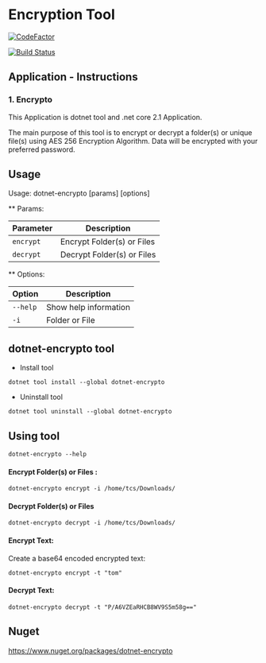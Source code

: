 # Encryption Tool

[![CodeFactor](https://www.codefactor.io/repository/github/tomchavakis/encrypto/badge)](https://www.codefactor.io/repository/github/tomchavakis/encrypto/overview/develop)

[![Build Status](https://travis-ci.com/tomchavakis/encrypto.svg?branch=develop)](https://travis-ci.com/tomchavakis/encrypto.svg?branch=develop)

## Application - Instructions

### 1. Encrypto

This Application is dotnet tool and .net core 2.1 Application.

The main purpose of this tool is to encrypt or decrypt a folder(s) or unique file(s) using AES 256 Encryption Algorithm.
Data will be encrypted with your preferred password.

## Usage

Usage: dotnet-encrypto [params] [options]

** Params:

| Parameter | Description |
|------|-------------|
| `encrypt` | Encrypt Folder(s) or Files |
| `decrypt` | Decrypt Folder(s) or Files |

** Options:

| Option | Description |
|------|-------------|
| `--help` | Show help information |
| `-i` | Folder or File |

## dotnet-encrypto tool

* Install tool

`dotnet tool install --global dotnet-encrypto`

* Uninstall tool

`dotnet tool uninstall --global dotnet-encrypto`

## Using tool

`dotnet-encrypto --help`

#### Encrypt Folder(s) or Files :

`dotnet-encrypto encrypt -i /home/tcs/Downloads/`

#### Decrypt Folder(s) or Files

`dotnet-encrypto decrypt -i /home/tcs/Downloads/`

#### Encrypt Text:

Create a base64 encoded encrypted text:

`dotnet-encrypto encrypt -t "tom"`

#### Decrypt Text:

`dotnet-encrypto decrypt -t "P/A6VZEaRHCB8WV9S5m58g=="`

## Nuget

https://www.nuget.org/packages/dotnet-encrypto

